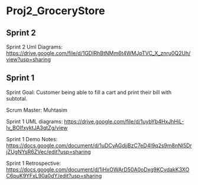 # Proj2_GroceryStore

## Sprint 2

Sprint 2 Uml Diagrams: https://drive.google.com/file/d/1GDIRhBtNMm6t4WMJpTVC_X_znru0Q2Uh/view?usp=sharing

## Sprint 1

Sprint Goal: Customer being able to fill a cart and print their bill with subtotal.

Scrum Master: Muhtasim

Sprint 1 UML diagrams: https://drive.google.com/file/d/1uybYb4HxJhHiL-lv_BOIfxyktJA3qtZg/view

Sprint 1 Demo Notes: https://docs.google.com/document/d/1uDCyAGdjjBzC7eD4I9q2s9m8nNl5DrjZUgNYsR6ZVec/edit?usp=sharing

Sprint 1 Retrospective: https://docs.google.com/document/d/1jHxOWArD50A0oDxg9KCvdakK3XOC6puK9YFxL90a0dY/edit?usp=sharing



